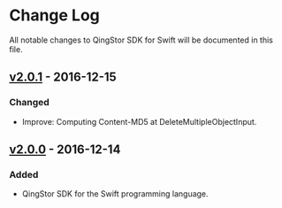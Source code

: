 # Change Log
All notable changes to QingStor SDK for Swift will be documented in this file.

## [v2.0.1] - 2016-12-15
### Changed
- Improve: Computing Content-MD5 at DeleteMultipleObjectInput.

## [v2.0.0] - 2016-12-14
### Added
- QingStor SDK for the Swift programming language.

[Unreleased]: https://github.com/yunify/qingstor-sdk-swift/keep-a-changelog/compare/v2.0.0...HEAD
[v2.0.1]: https://github.com/yunify/qingstor-sdk-go/compare/v2.0.0...v2.0.1
[v2.0.0]: https://github.com/yunify/qingstor-sdk-swift/compare/v2.0.0...v2.0.0
